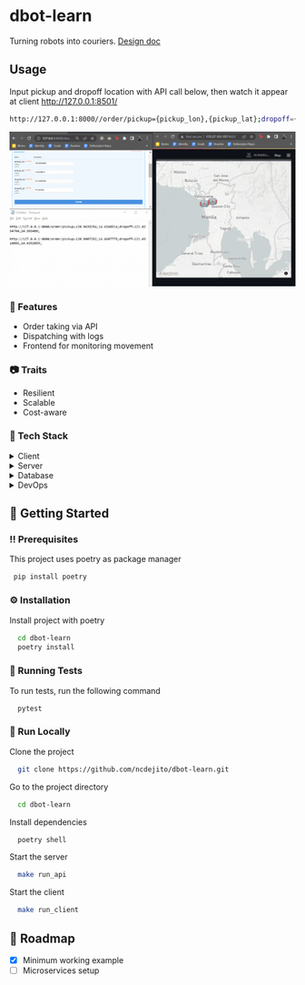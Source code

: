 # dbot-learn
Turning robots into couriers.
[Design doc](https://docs.google.com/document/d/15c91RNcq1T3N0ISpP4KQvbZ_NOrFok91Wy4N75wZA7Y/edit?usp=sharing)
## Usage
Input pickup and dropoff location with API call below, then watch it appear at client http://127.0.0.1:8501/
```bash
http://127.0.0.1:8000//order/pickup={pickup_lon},{pickup_lat};dropoff={dropoff_lon},{dropoff_lat};
```

![](assets/demo.gif)


### :dart: Features

- Order taking via API
- Dispatching with logs
- Frontend for monitoring movement



### :camera: Traits

 - Resilient
 - Scalable
 - Cost-aware

 
### :space_invader: Tech Stack

<details>
  <summary>Client</summary>
  <ul>
    <li><a href="https://streamlit.io/">Streamlit</a></li>
  </ul>
</details>

<details>
  <summary>Server</summary>
  <ul>
    <li><a href="https://fastapi.tiangolo.com/">FastAPI</a></li>
    <li><a href="https://www.rabbitmq.com/">RabbitMQ (WIP)</a></li>
  </ul>
</details>

<details>
<summary>Database</summary>
  <ul>
    <li><a href="https://redis.io/">Redis (WIP)</a></li>
  </ul>
</details>

<details>
<summary>DevOps</summary>
  <ul>
    <li><a href="https://www.docker.com/">Docker (WIP)</a></li>
    <li><a href="https://www.docker.com/">Kubernetes (WIP)</a></li>
    <li><a href="https://www.docker.com/">Terraform (WIP)</a></li>
  </ul>
</details>


## 	:toolbox: Getting Started


### :bangbang: Prerequisites

This project uses poetry as package manager

```bash
 pip install poetry
```


### :gear: Installation

Install project with poetry

```bash
  cd dbot-learn
  poetry install
```
   

### :test_tube: Running Tests

To run tests, run the following command

```bash
  pytest
```

### :running: Run Locally

Clone the project

```bash
  git clone https://github.com/ncdejito/dbot-learn.git
```

Go to the project directory

```bash
  cd dbot-learn
```

Install dependencies

```bash
  poetry shell
```

Start the server

```bash
  make run_api
```

Start the client

```bash
  make run_client
```




## :compass: Roadmap

* [x] Minimum working example
* [ ] Microservices setup